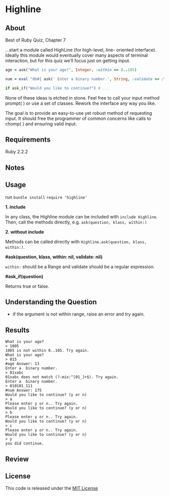# Highline

## About

Best of Ruby Quiz, Chapter 7

...start a module called HighLine (for high-level, line- oriented interface). Ideally this module would eventually cover many aspects of terminal interaction, but for this quiz we’ll focus just on getting input.

```ruby
age = ask("What is your age?", Integer, :within => 0..105)

num = eval "0b#{ ask(' Enter a binary number.', String, :validate => /^[01_]+$/ ) }"

if ask_if("Would you like to continue?") # ...
```

None of these ideas is etched in stone. Feel free to call your input method prompt( ) or use a set of classes. Rework the interface any way you like.

The goal is to provide an easy-to-use yet robust method of requesting input. It should free the programmer of common concerns like calls to chomp( ) and ensuring valid input.

## Requirements

Ruby 2.2.2

## Notes

## Usage

run `bundle install`
`require 'highline'`

**1. include**

In any class, the Highline module can be included with `include Highline`. Then, call the methods directly, e.g. `ask(question, klass, within:)`

**2. without include**

Methods can be called directly with `Highline.ask(question, klass, within:)`. 

**#ask(question, klass, within: nil, validate: nil)**

`within:` should be a Range and validate should be a regular expression. 

**#ask_if(question)**

Returns true or false.

## Understanding the Question

- if the argument is not within range, raise an error and try again.

## Results

```shell
What is your age?
> 1005
1005 is not within 0..105. Try again.
What is your age?
> 015
#age Answer: 13
Enter a  binary number.
> 01xabc
01xabc does not match (?-mix:^[01_]+$). Try again.
Enter a  binary number.
> 010101_111
#num Answer: 175
Would you like to continue? (y or n)
> a
Please enter y or n.. Try again.
Would you like to continue? (y or n)
> b
Please enter y or n.. Try again.
Would you like to continue? (y or n)
> c
Please enter y or n.. Try again.
Would you like to continue? (y or n)
> y
you did continue.
```

## Review


## License

This code is released under the [MIT License](http://www.opensource.org/licenses/MIT)


